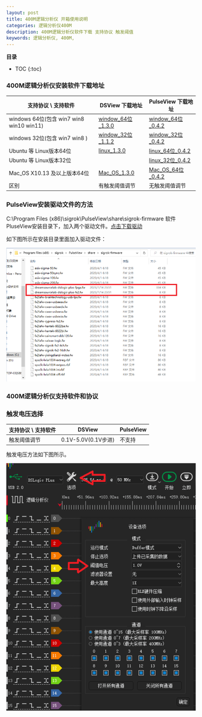 ```yaml
---
layout: post
title: 400M逻辑分析仪 开箱使用说明  
categories: 逻辑分析仪400M  
description: 400M逻辑分析仪软件下载 支持协议 触发阈值 
keywords: 逻辑分析仪, 400M, 
---
```


**目录**

* TOC
{:toc}
### 400M逻辑分析仪安装软件下载地址

| 支持协议    \    支持软件                | DSView 下载地址                                              | PulseView 下载地址                                           |
| ---------------------------------------- | ------------------------------------------------------------ | ------------------------------------------------------------ |
| windows 64位(包含 win7 win8 win10 win11) | [window_64位_1.3.0](https://bluepi.lanzouy.com/iMP1k13a2afc) | [window_64位_0.4.2](https://bluepi.lanzouy.com/iMP1k13a2afc) |
| windows 32位(包含 win7 win8 )            | [window_32位_1.1.2](https://bluepi.lanzouy.com/iMP1k13a2afc) | [window_32位_0.4.2](https://bluepi.lanzouy.com/iKs3X13a7ltc) |
| Ubuntu 等 Linux版本64位                  | [linux_1.3.0](https://bluepi.lanzouy.com/iMP1k13a2afc)       | [linux_64位_0.4.2](https://bluepi.lanzouy.com/iMP1k13a2afc)  |
| Ubuntu 等 Linux版本32位                  |                                                              | [linux_32位_0.4.2](https://bluepi.lanzouy.com/iMP1k13a2afc)  |
| Mac_OS X10.13 及以上版本64位             | [Mac_OS_1.3.0](https://bluepi.lanzouy.com/iMP1k13a2afc)      | [Mac_OS_64位_0.4.2](https://bluepi.lanzouy.com/iMP1k13a2afc) |
| 区别                                     | 有触发阈值调节                                               | 无触发阈值调节                                               |

### PulseView安装驱动文件的方法

C:\Program Files (x86)\sigrok\PulseView\share\sigrok-firmware 软件PluseView安装目录下，加入两个驱动文件。[点击下载驱动](https://bluepi.lanzouy.com/it6WD13a7lve)

如下图所示在安装目录里面加入驱动文件：

<img src="/images/posts/dslogic/dslogic_fw.png" alt="400M分析仪固件"/>





### 400M逻辑分析仪支持软件和协议



### 触发电压选择

| 支持协议    \    支持软件 | DSView              | PulseView |
| ------------------------- | ------------------- | --------- |
| 触发阈值调节              | 0.1V-5.0V(0.1V步进) | 不支持    |

触发电压方法如下图所示。

<img src="/images/posts/dslogic/trig_voltage.png" alt="触发电压设置方法"/>



